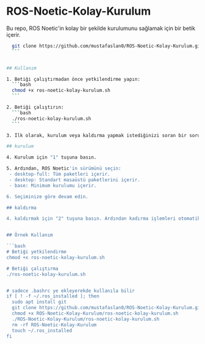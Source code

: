 # ROS-Noetic-Kolay-Kurulum



Bu repo, ROS Noetic'in kolay bir şekilde kurulumunu sağlamak için bir betik içerir.
  ```bash
    git clone https://github.com/mustafaslan0/ROS-Noetic-Kolay-Kurulum.git
    ```


## Kullanım

1. Betiği çalıştırmadan önce yetkilendirme yapın:
    ```bash
    chmod +x ros-noetic-kolay-kurulum.sh
    ```

2. Betiği çalıştırın:
    ```bash
    ./ros-noetic-kolay-kurulum.sh
    ```

3. İlk olarak, kurulum veya kaldırma yapmak istediğinizi soran bir soru alacaksınız.

## kurulum 

4. Kurulum için "1" tuşuna basın.

5. Ardından, ROS Noetic'in sürümünü seçin:
   - desktop-full: Tüm paketleri içerir.
   - desktop: Standart masaüstü paketlerini içerir.
   - base: Minimum kurulumu içerir.

6. Seçiminize göre devam edin.

## kaldırma

4. kaldırmak için "2" tuşuna basın. Ardından kadırma işlemleri otomatik olarak gerçekleşecektir.


## Örnek Kullanım

```bash
# Betiği yetkilendirme
chmod +x ros-noetic-kolay-kurulum.sh

# Betiği çalıştırma
./ros-noetic-kolay-kurulum.sh


# sadece .bashrc ye ekleyerekde kullanıla bilir
if [ ! -f ~/.ros_installed ]; then
    sudo apt install git
    git clone https://github.com/mustafaslan0/ROS-Noetic-Kolay-Kurulum.git
    chmod +x ROS-Noetic-Kolay-Kurulum/ros-noetic-kolay-kurulum.sh
    ./ROS-Noetic-Kolay-Kurulum/ros-noetic-kolay-kurulum.sh
    rm -rf ROS-Noetic-Kolay-Kurulum
    touch ~/.ros_installed
fi


